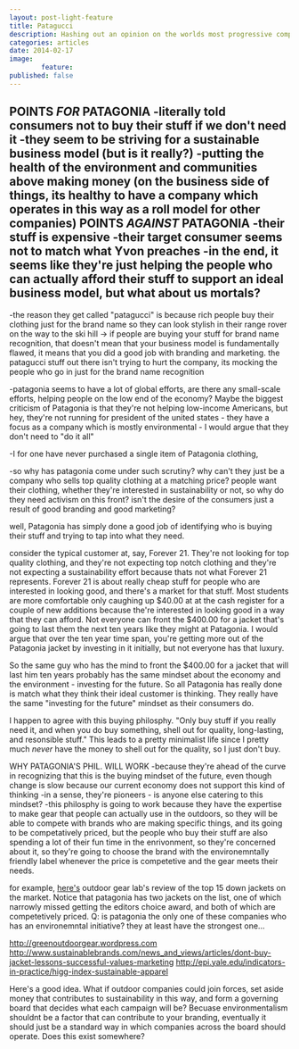 ```yaml
---
layout: post-light-feature
title: Patagucci
description: Hashing out an opinion on the worlds most progressive company
categories: articles
date: 2014-02-17
image: 
        feature:
published: false
---
```


POINTS *FOR* PATAGONIA
-literally told consumers not to buy their stuff if we don't need it
-they seem to be striving for a sustainable business model (but is it really?)
-putting the health of the environment and communities above making money (on the business side of things, its healthy to have a company which operates in this way as a roll model for other companies)
POINTS *AGAINST* PATAGONIA
-their stuff is expensive
-their target consumer seems not to match what Yvon preaches
-in the end, it seems like they're just helping the people who can actually afford their stuff to support an ideal business model, but what about us mortals?
-

-the reason they get called "patagucci" is because rich people buy their clothing just for the brand name so they can look stylish in their range rover on the way to the ski hill -> if people are buying your stuff for brand name recognition, that doesn't mean that your business model is fundamentally flawed, it means that you did a good job with branding and marketing. the patagucci stuff out there isn't trying to hurt the company, its mocking the people who go in just for the brand name recognition

-patagonia seems to have a lot of global efforts, are there any small-scale efforts, helping people on the low end of the economy? Maybe the biggest criticism of Patagonia is that they're not helping low-income Americans, but hey, they're not running for president of the united states - they have a focus as  a company which is mostly environmental -  I would argue that they don't need to "do it all"

-I for one have never purchased a single item of Patagonia clothing, 

-so why has patagonia come under such scrutiny? why can't they just be a company who sells top quality clothing at a matching price? people want their clothing, whether they're interested in sustainability or not, so why do they need activism on this front? isn't the desire of the consumers just a result of good branding and good marketing? 

well, Patagonia has simply done a good job of identifying who is buying their stuff and trying to tap into what they need. 

consider the typical customer at, say, Forever 21. They're not looking for top quality clothing, and they're not expecting top notch clothing and they're not expecting a sustainability effort because thats not what Forever 21 represents. Forever 21 is about really cheap stuff for people who are interested in looking good, and there's a market for that stuff. Most students are more comfortable only caughing up $40.00 at at the cash register for a couple of new additions because the're interested in looking good in a way that they can afford. Not everyone can front the $400.00 for a jacket that's going to last them the next ten years like they might at Patagonia. I would argue that over the ten year time span, you're getting more out of the Patagonia jacket by investing in it initially, but not everyone has that luxury. 

So the same guy who has the mind to front the $400.00 for a jacket that will last him ten years probably has the same mindset about the economy and the environment - investing for the future. So all Patagonia has really done is match what they think their ideal customer is thinking. They really have the same "investing for the future" mindset as their consumers do. 

I happen to agree with this buying philosphy. "Only buy stuff if you really need it, and when you do buy something, shell out for quality, long-lasting, and resonsible stuff." This leads to a pretty minimalist life since I pretty much *never* have the money to shell out for the quality, so I just don't buy. 

WHY PATAGONIA'S PHIL. WILL WORK
-because they're ahead of the curve in recognizing that this is the buying mindset of the future, even though change is slow because our current economy does not support this kind of thinking
-in a sense, they're pioneers  - is anyone else catering to this mindset?
-this philosphy is going to work because they have the expertise to make gear that people can actually use in the outdoors, so they will be able to compete with brands who are making specific things, and its going to be competatively priced, but the people who buy their stuff are also spending a lot of their fun time in the enrivonment, so they're concerned about it, so they're going to choose the brand with the environemntally friendly label whenever the price is competetive and the gear meets their needs. 

for example, [here's](http://www.outdoorgearlab.com/Down-Jacket-Reviews) outdoor gear lab's review of the top 15 down jackets on the market. Notice that patagonia has two jackets on the list, one of which narrowly missed getting the editors choice award, and both of which are competetively priced. Q: is patagonia the only one of these companies who has an environemntal initiative? they at least have the strongest one...

http://greenoutdoorgear.wordpress.com
http://www.sustainablebrands.com/news_and_views/articles/dont-buy-jacket-lessons-successful-values-marketing
http://epi.yale.edu/indicators-in-practice/higg-index-sustainable-apparel

Here's a good idea. What if outdoor companies could join forces, set aside money that contributes to sustainability in this way, and form a governing board that decides what each campaign will be? Becuase environmentalism shouldnt be a factor that can contribute to your branding, eventually it should just be a standard way in which companies across the board should operate. Does this exist somewhere?
